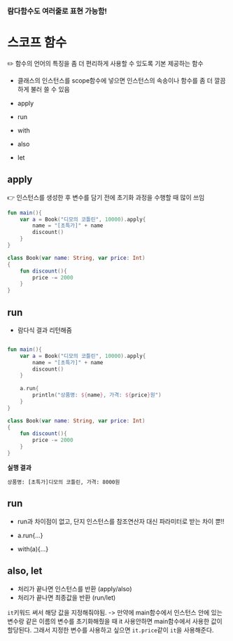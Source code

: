 ### 람다함수도 여러줄로 표현 가능함!

# 스코프 함수
✏️ 함수의 언어의 특징을 좀 더 편리하게 사용할 수 있도록 기본 제공하는 함수
- 클래스의 인스턴스를 scope함수에 넣으면 인스턴스의 속송이나 함수를 좀 더 깔끔하게 불러 쓸 수 있음


- apply
- run
- with
- also
- let


## apply
👉 인스턴스를 생성한 후 변수를 담기 전에 초기화 과정을 수행할 때 많이 쓰임
```kotlin
fun main(){
    var a = Book("디모의 코틀린", 10000).apply{
        name = "[초특가]" + name
        discount()
    }
}

class Book(var name: String, var price: Int)
{
    fun discount(){
        price -= 2000
    }
}
```

## run
- 람다식 결과 리턴해줌

```kotlin

fun main(){
    var a = Book("디모의 코틀린", 10000).apply{
        name = "[초특가]" + name
        discount()
    }
    
    a.run{
        println("상품명: ${name}, 가격: ${price}원")
    }
}

class Book(var name: String, var price: Int)
{
    fun discount(){
        price -= 2000
    }
}

```

**실행 결과**
```
상품명: [초특가]디모의 코틀린, 가격: 8000원
```

## run
- run과 차이점이 없고, 단지 인스턴스를 참조연산자 대신 파라미터로 받는 차이 뿐!!


- a.run{...}
- with(a){...}


## also, let

- 처리가 끝나면 인스턴스를 반환 (apply/also)
- 처리가 끝나면 최종값을 반환 (run/let)

`it`키워드 써서 해당 값을 지정해줘야됨. 
-> 만약에 main함수에서 인스턴스 안에 있는 변수랑 같은 이름의 변수를 초기화해줬을 때 it 사용안하면 main함수에서 사용한 값이 할당된다.
그래서 지정한 변수를 사용하고 싶으면 `it.price`같이 `it`을 사용해준다.
